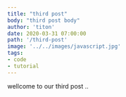 ```yaml
---
title: "third post"
body: "third post body"
author: 'titon'
date: 2020-03-31 07:00:00 
path: '/third-post'
image: '../../images/javascript.jpg'
tags:
- code
- tutorial
---
```

wellcome to our third post ..
